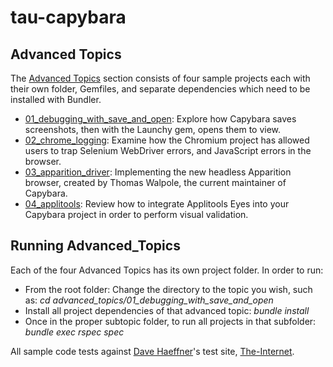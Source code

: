 # tau-capybara



##  Advanced Topics 

The [Advanced Topics](https://github.com/tjmaher/tau-capybara/tree/master/advanced_topics) section consists of four sample projects each with their own folder, Gemfiles, and separate dependencies which need to be installed with Bundler. 

* [01_debugging_with_save_and_open](https://github.com/tjmaher/tau-capybara/tree/master/advanced_topics/01_debugging_with_save_and_open): Explore how Capybara saves screenshots, then with the Launchy gem, opens them to view. 
* [02_chrome_logging](https://github.com/tjmaher/tau-capybara/tree/master/advanced_topics/02_chrome_logging): Examine how the Chromium project has allowed users to trap Selenium WebDriver errors, and JavaScript errors in the browser. 
* [03_apparition_driver](https://github.com/tjmaher/tau-capybara/tree/master/advanced_topics/03_apparition_driver): Implementing the new headless Apparition browser, created by Thomas Walpole, the current maintainer of Capybara. 
* [04_applitools](https://github.com/tjmaher/tau-capybara/tree/master/advanced_topics/04_applitools): Review how to integrate Applitools Eyes into your Capybara project in order to perform visual validation. 

## Running Advanced_Topics 

Each of the four Advanced Topics has its own project folder. In order to run:
* From the root folder: Change the directory to the topic you wish, such as: *cd advanced_topics/01_debugging_with_save_and_open*
* Install all project dependencies of that advanced topic: *bundle install*
* Once in the proper subtopic folder, to run all projects in that subfolder: *bundle exec rspec spec*

All sample code tests against [Dave Haeffner](http://davehaeffner.com/)'s test site, [The-Internet](https://the-internet.herokuapp.com/).
